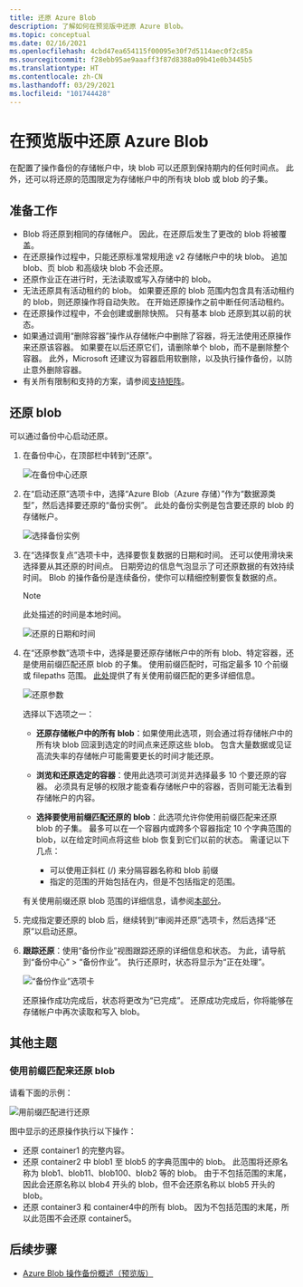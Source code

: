 ```yaml
---
title: 还原 Azure Blob
description: 了解如何在预览版中还原 Azure Blob。
ms.topic: conceptual
ms.date: 02/16/2021
ms.openlocfilehash: 4cbd47ea654115f00095e30f7d5114aec0f2c85a
ms.sourcegitcommit: f28ebb95ae9aaaff3f87d8388a09b41e0b3445b5
ms.translationtype: HT
ms.contentlocale: zh-CN
ms.lasthandoff: 03/29/2021
ms.locfileid: "101744428"
---
```

# <a name="restore-azure-blobs-in-preview"></a>在预览版中还原 Azure Blob

在配置了操作备份的存储帐户中，块 blob 可以还原到保持期内的任何时间点。 此外，还可以将还原的范围限定为存储帐户中的所有块 blob 或 blob 的子集。

## <a name="before-you-start"></a>准备工作

- Blob 将还原到相同的存储帐户。 因此，在还原后发生了更改的 blob 将被覆盖。
- 在还原操作过程中，只能还原标准常规用途 v2 存储帐户中的块 blob。 追加 blob、页 blob 和高级块 blob 不会还原。
- 还原作业正在进行时，无法读取或写入存储中的 blob。
- 无法还原具有活动租约的 blob。 如果要还原的 blob 范围内包含具有活动租约的 blob，则还原操作将自动失败。 在开始还原操作之前中断任何活动租约。
- 在还原操作过程中，不会创建或删除快照。 只有基本 blob 还原到其以前的状态。
- 如果通过调用“删除容器”操作从存储帐户中删除了容器，将无法使用还原操作来还原该容器。 如果要在以后还原它们，请删除单个 blob，而不是删除整个容器。 此外，Microsoft 还建议为容器启用软删除，以及执行操作备份，以防止意外删除容器。
- 有关所有限制和支持的方案，请参阅[支持矩阵](blob-backup-support-matrix.md)。

## <a name="restore-blobs"></a>还原 blob

可以通过备份中心启动还原。

1. 在备份中心，在顶部栏中转到“还原”。

    ![在备份中心还原](./media/blob-restore/backup-center-restore.png)

1. 在“启动还原”选项卡中，选择“Azure Blob（Azure 存储）”作为“数据源类型”，然后选择要还原的“备份实例”。 此处的备份实例是包含要还原的 blob 的存储帐户。

     ![选择备份实例](./media/blob-restore/select-backup-instance.png)

1. 在“选择恢复点”选项卡中，选择要恢复数据的日期和时间。 还可以使用滑块来选择要从其还原的时间点。 日期旁边的信息气泡显示了可还原数据的有效持续时间。 Blob 的操作备份是连续备份，使你可以精细控制要恢复数据的点。

    >[!NOTE]
    > 此处描述的时间是本地时间。

    ![还原的日期和时间](./media/blob-restore/date-and-time.png)

1. 在“还原参数”选项卡中，选择是要还原存储帐户中的所有 blob、特定容器，还是使用前缀匹配还原 blob 的子集。 使用前缀匹配时，可指定最多 10 个前缀或 filepaths 范围。 [此处](#use-prefix-match-for-restoring-blobs)提供了有关使用前缀匹配的更多详细信息。

    ![还原参数](./media/blob-restore/restore-parameters.png)

    选择以下选项之一：

    - **还原存储帐户中的所有 blob**：如果使用此选项，则会通过将存储帐户中的所有块 blob 回滚到选定的时间点来还原这些 blob。 包含大量数据或见证高流失率的存储帐户可能需要更长的时间才能还原。

    - **浏览和还原选定的容器**：使用此选项可浏览并选择最多 10 个要还原的容器。 必须具有足够的权限才能查看存储帐户中的容器，否则可能无法看到存储帐户的内容。

    - **选择要使用前缀匹配还原的 blob**：此选项允许你使用前缀匹配来还原 blob 的子集。 最多可以在一个容器内或跨多个容器指定 10 个字典范围的 blob，以在给定时间点将这些 blob 恢复到它们以前的状态。 需谨记以下几点：

        - 可以使用正斜杠 (/) 来分隔容器名称和 blob 前缀
        - 指定的范围的开始包括在内，但是不包括指定的范围。

    有关使用前缀还原 blob 范围的详细信息，请参阅[本部分](#use-prefix-match-for-restoring-blobs)。

1. 完成指定要还原的 blob 后，继续转到“审阅并还原”选项卡，然后选择“还原”以启动还原。

1. **跟踪还原**：使用“备份作业”视图跟踪还原的详细信息和状态。 为此，请导航到“备份中心” > “备份作业”。 执行还原时，状态将显示为“正在处理”。

    ![“备份作业”选项卡](./media/blob-restore/backup-jobs.png)

    还原操作成功完成后，状态将更改为“已完成”。 还原成功完成后，你将能够在存储帐户中再次读取和写入 blob。

## <a name="additional-topics"></a>其他主题

### <a name="use-prefix-match-for-restoring-blobs"></a>使用前缀匹配来还原 blob

请看下面的示例：

![用前缀匹配进行还原](./media/blob-restore/prefix-match.png)

图中显示的还原操作执行以下操作：

- 还原 container1 的完整内容。
- 还原 container2 中 blob1 至 blob5 的字典范围中的 blob。   此范围将还原名称为 blob1、blob11、blob100、blob2 等的 blob。 由于不包括范围的末尾，因此会还原名称以 blob4 开头的 blob，但不会还原名称以 blob5 开头的 blob。
- 还原 container3 和 container4中的所有 blob。 因为不包括范围的末尾，所以此范围不会还原 container5。

## <a name="next-steps"></a>后续步骤

- [Azure Blob 操作备份概述（预览版）](blob-backup-overview.md)
